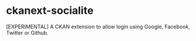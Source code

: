 # ckanext-socialite
[EXPERIMENTAL] A CKAN extension to allow login using Google, Facebook, Twitter or Github.
